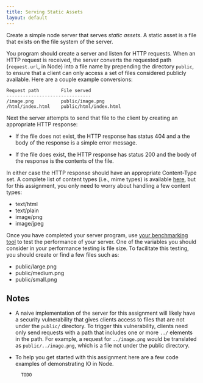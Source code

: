 ```yaml
---
title: Serving Static Assets
layout: default
---
```


Create a simple node server that serves _static assets_. A static asset is a file that exists on the file system of the server. 

You program should create a server and listen for HTTP requests. When an HTTP request is received, the server converts the requested path (`request.url`, in Node) into a file name by prepending the directory `public`, to ensure that a client can only access a set of files considered publicly available. Here are a couple example conversions:

	Request path		File served
	-------------------------------
	/image.png			public/image.png
	/html/index.html	public/html/index.html

Next the server attempts to send that file to the client by creating an appropriate HTTP response:

* If the file does not exist, the HTTP response has status 404 and a the body of the response is a simple error message.
	
* If the file does exist, the HTTP response has status 200 and the body of the response is the contents of the file.
	
In either case the HTTP response should have an appropriate Content-Type set. A complete list of content types (i.e., mime types) is available [here](http://en.wikipedia.org/wiki/Mime_type#Type_image), but for this assignment, you only need to worry about handling a few content types:

* text/html
* text/plain
* image/png
* image/jpeg

Once you have completed your server program, use [your benchmarking tool](bench.html) to test the performance of your server. One of the variables you should consider in your performance testing is file size. To facilitate this testing, you should create or find a few files such as:

* public/large.png
* public/medium.png
* public/small.png

## Notes

* A naive implementation of the server for this assignment will likely have a security vulnerability that gives clients access to files that are not under the `public/` directory. To trigger this vulnerability, clients need only send requests with a path that includes one or more `../` elements in the path. For example, a request for `../image.png` would be translated as `public/../image.png`, which is a file not under the public directory.	

* To help you get started with this assignment here are a few code examples of demonstrating IO in Node.

		TODO
